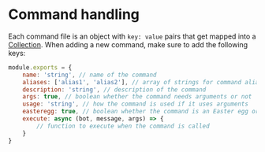 # Command handling

Each command file is an object with `key: value` pairs that get mapped into a [Collection](https://discord.js.org/#/docs/main/stable/class/Collection). When adding a new command, make sure to add the following keys:

```js
module.exports = {
    name: 'string', // name of the command
    aliases: ['alias1', 'alias2'], // array of strings for command aliases
    description: 'string', // description of the command
    args: true, // boolean whether the command needs arguments or not
    usage: 'string', // how the command is used if it uses arguments
    easteregg: true, // boolean whether the command is an Easter egg or not
    execute: async (bot, message, args) => {
        // function to execute when the command is called
    }
}
```
